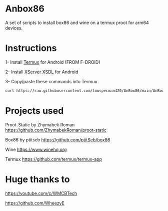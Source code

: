 # Anbox86

A set of scripts to install box86 and wine on a termux proot for arm64 devices.

# Instructions

1- Install [Termux](https://f-droid.org/en/packages/com.termux/) for Android (FROM F-DROID)

2- Install [XServer XSDL](https://play.google.com/store/apps/details?id=x.org.server) for Android

3- Copy/paste these commands into Termux
```bash
curl https://raw.githubusercontent.com/lowspecman420/AnBox86/main/AnBox86.sh | bash
```

# Projects used

Proot-Static by Zhymabek Roman https://github.com/ZhymabekRoman/proot-static

Box86 by ptitseb https://github.com/ptitSeb/box86

Wine https://www.winehq.org

Termux https://github.com/termux/termux-app


# Huge thanks to

https://youtube.com/c/WMCBTech

https://github.com/WheezyE
